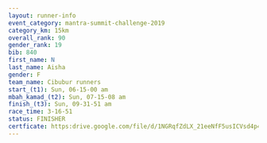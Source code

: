 ```yaml
---
layout: runner-info 
event_category: mantra-summit-challenge-2019 
category_km: 15km 
overall_rank: 90
gender_rank: 19
bib: 840
first_name: N
last_name: Aisha
gender: F
team_name: Cibubur runners
start_(t1): Sun, 06-15-00 am
mbah_kamad_(t2): Sun, 07-15-08 am
finish_(t3): Sun, 09-31-51 am
race_time: 3-16-51
status: FINISHER
certficate: https:drive.google.com/file/d/1NGRqfZdLX_21eeNfF5usICVsd4p4iJZj/view?usp=sharing
---
```

